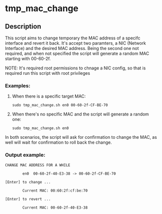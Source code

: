 # tmp_mac_change

## Description
This script aims to change temporary the MAC address of a specifc interface and revert it back.
It's accept two paramters, a NIC (Network Interface) and the desired MAC address. Being the second one not required, and when not specified the script will generate a random MAC starting with 00-60-2f.


NOTE: It's required root permissions to chnage a NIC config, so that is required run this script with root privileges


### Examples:
1. When there is a specific target MAC:

    ```sudo tmp_mac_change.sh en0 00-60-2f-CF-BE-70```
    
2. When there's no specific MAC and the script will generate a random one:

    ```sudo tmp_mac_change.sh en0```
    

In both scenarios, the script will ask for confirmation to change the MAC, as well will wait for confirmation to roll back the change.



### Output example:
```
CHANGE MAC ADDRESS FOR A WHILE 
  
        en0  00-60-2f-40-E3-38 -> 00-60-2f-CF-BE-70 

[Enter] to change ...

        Current MAC: 00:60:2f:cf:be:70 

[Enter] to revert ...

        Current MAC: 00-60-2f-40-E3-38
```        
  
